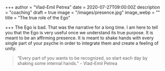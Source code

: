 +++
author = "Vlad-Emil Petrea"
date = 2020-07-27T09:00:00Z
description = "coaching"
draft = true
image = "/images/presence.jpg"
image_webp = ""
title = "The true role of the Ego"

+++
The Ego is bad. That was the narrative for a long time. I am here to tell you that the Ego is very useful once we understand its true purpose. It is meant to be an affirming presence. It is meant to shake hands with every single part of your psyche in order to integrate them and create a feeling of unity. 

> “Every part of you wants to be recognized, so start each day by shaking some internal hands.” - Vlad-Emil Petrea
